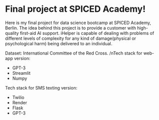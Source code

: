 # Final project at SPICED Academy!
Here is my final project for data science bootcamp at SPICED Academy, Berlin. The idea behind this project is to provide a customer with high-quality first-aid AI support. iHelper is capable of dealing with problems of different levels of complexity for any kind of damage(physical or psychological harm) being delivered to an individual.

Dataset: International Committee of the Red Cross.
/nTech stack for web-app version: 
- GPT-3
- Streamlit
- Numpy

Tech stack for SMS texting version: 
- Twilio
- Render
- Flask
- GPT-3
